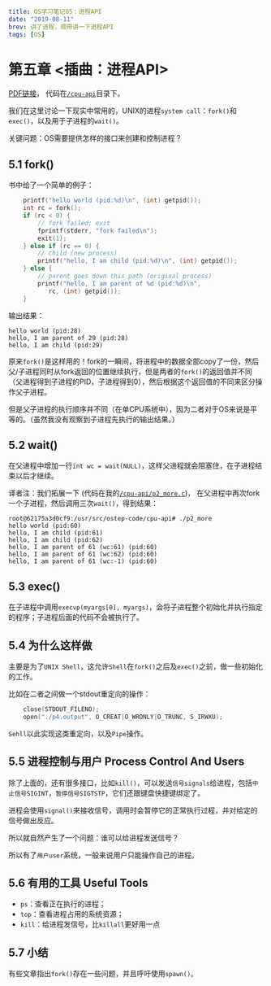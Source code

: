 ```yaml lw-blog-meta
title: OS学习笔记05：进程API
date: "2019-08-11"
brev: 讲了进程，顺带讲一下进程API
tags: [OS]
```


# 第五章 <插曲：进程API>

[PDF链接](http://pages.cs.wisc.edu/~remzi/OSTEP/cpu-api.pdf)，
代码在[`/cpu-api`](https://github.com/Saodd/ostep-code/tree/master/cpu-api)目录下。

我们在这里讨论一下现实中常用的，UNIX的进程`system call`：`fork()`和`exec()`，以及用于子进程的`wait()`。

关键问题：OS需要提供怎样的接口来创建和控制进程？

## 5.1 fork()

书中给了一个简单的例子：

```c
    printf("hello world (pid:%d)\n", (int) getpid());
    int rc = fork();
    if (rc < 0) {
        // fork failed; exit
        fprintf(stderr, "fork failed\n");
        exit(1);
    } else if (rc == 0) {
        // child (new process)
        printf("hello, I am child (pid:%d)\n", (int) getpid());
    } else {
        // parent goes down this path (original process)
        printf("hello, I am parent of %d (pid:%d)\n",
	       rc, (int) getpid());
    }
```

输出结果：

```text
hello world (pid:28)
hello, I am parent of 29 (pid:28)
hello, I am child (pid:29)
```

原来`fork()`是这样用的！fork的一瞬间，将进程中的数据全部copy了一份，然后父/子进程同时从fork返回的位置继续执行，但是两者的`fork()`的返回值并不同（父进程得到子进程的PID，子进程得到0），然后根据这个返回值的不同来区分操作父子进程。

但是父子进程的执行顺序并不同（在单CPU系统中），因为二者对于OS来说是平等的。（虽然我没有观察到子进程先执行的输出结果。）

## 5.2 wait()

在父进程中增加一行`int wc = wait(NULL)`，这样父进程就会阻塞住，在子进程结束以后才继续。

译者注：我们拓展一下
(代码在我的[`/cpu-api/p2_more.c`](https://github.com/Saodd/ostep-code/tree/master/cpu-api))，
在父进程中再次fork一个子进程，然后调用三次`wait()`，得到结果：

```text
root@62175a3d0cf9:/usr/src/ostep-code/cpu-api# ./p2_more
hello world (pid:60)
hello, I am child (pid:61)
hello, I am child (pid:62)
hello, I am parent of 61 (wc:61) (pid:60)
hello, I am parent of 61 (wc:62) (pid:60)
hello, I am parent of 61 (wc:-1) (pid:60)
```

## 5.3 exec()

在子进程中调用`execvp(myargs[0], myargs)`，会将子进程整个初始化并执行指定的程序；子进程后面的代码不会被执行了。

## 5.4 为什么这样做

主要是为了`UNIX Shell`，这允许`Shell`在`fork()`之后及`exec()`之前，做一些初始化的工作。

比如在二者之间做一个stdout重定向的操作：

```c
    close(STDOUT_FILENO); 
    open("./p4.output", O_CREAT|O_WRONLY|O_TRUNC, S_IRWXU);
```

`Sehll`以此实现这类重定向，以及`Pipe`操作。

## 5.5 进程控制与用户 Process Control And Users

除了上面的，还有很多接口，比如`kill()`，可以发送`信号signals`给进程，包括`中止信号SIGINT`，`暂停信号SIGTSTP`，它们还跟键盘快捷键绑定了。

进程会使用`signal()`来接收信号，调用时会暂停它的正常执行过程，并对给定的信号做出反应。

所以就自然产生了一个问题：谁可以给进程发送信号？

所以有了`用户user`系统，一般来说用户只能操作自己的进程。

## 5.6 有用的工具 Useful Tools

- `ps`：查看正在执行的进程；
- `top`：查看进程占用的系统资源；
- `kill`：给进程发信号，比`killall`更好用一点

## 5.7 小结

有些文章指出`fork()`存在一些问题，并且呼吁使用`spawn()`。
